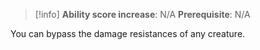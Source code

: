 >[!info]
>**Ability score increase**: N/A
>**Prerequisite**: N/A

You can bypass the damage resistances of any creature.